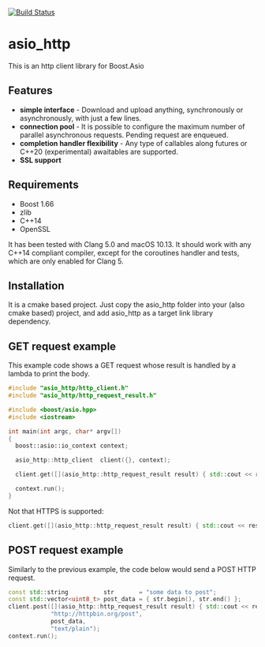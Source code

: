 [![Build Status](https://travis-ci.org/juliobg/asio_http.svg?branch=master)](https://travis-ci.org/juliobg/asio_http)

asio_http
=========

This is an http client library for Boost.Asio


Features
--------
* **simple interface** - Download and upload anything, synchronously or asynchronously, with just a few lines.
* **connection pool** - It is possible to configure the maximum number of parallel asynchronous requests. Pending request are enqueued.
* **completion handler flexibility** - Any type of callables along futures or C++20 (experimental) awaitables are supported.
* **SSL support**

Requirements
------------
* Boost 1.66
* zlib
* C++14
* OpenSSL

It has been tested with Clang 5.0 and macOS 10.13. It should work with any C++14 compliant compiler, except for the coroutines handler and tests, which are only enabled for Clang 5.

Installation
------------
It is a cmake based project. Just copy the asio_http folder into your (also cmake based) project, and add asio_http as a target link library dependency.

GET request example
-------------------

This example code shows a GET request whose result is handled by a lambda to print the body.

```c++
#include "asio_http/http_client.h"
#include "asio_http/http_request_result.h"

#include <boost/asio.hpp>
#include <iostream>

int main(int argc, char* argv[])
{
  boost::asio::io_context context;

  asio_http::http_client  client({}, context);

  client.get([](asio_http::http_request_result result) { std::cout << result.get_body_as_string(); }, "www.google.com");

  context.run();
}
```

Not that HTTPS is supported:

```c++
client.get([](asio_http::http_request_result result) { std::cout << result.get_body_as_string(); }, "https://duckduckgo.com");

```

POST request example
--------------------

Similarly to the previous example, the code below would send a POST HTTP request.

```c++
const std::string          str       = "some data to post";
const std::vector<uint8_t> post_data = { str.begin(), str.end() };
client.post([](asio_http::http_request_result result) { std::cout << result.get_body_as_string(); },
            "http://httpbin.org/post",
            post_data,
            "text/plain");
context.run();
```

